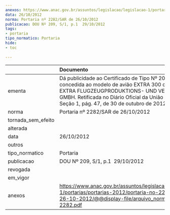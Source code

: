 ```yaml
---
anexos: https://www.anac.gov.br/assuntos/legislacao/legislacao-1/portarias/portarias-2012/portaria-no-2282-sar-de-26-10-2012/@@display-file/arquivo_norma/PA2012-2282.pdf
data: 26/10/2012
norma: Portaria nº 2282/SAR de 26/10/2012
publicacao: DOU Nº 209, S/1, p.1  29/10/2012
tags:
- portaria
tipo_normatico: Portaria
hide: 
- toc 
 
---
```


|                    | Documento                                                                                                                                                                                                                                       |
|:-------------------|:------------------------------------------------------------------------------------------------------------------------------------------------------------------------------------------------------------------------------------------------|
| ementa             | Dá publicidade ao Certificado de Tipo Nº 2012T14, concedida ao modelo de avião EXTRA 300 do fabricante EXTRA FLUGZEUGPRODUKTIONS- UND VERTRIEBS GMBH. Retificada no Diário Oficial da União Nº 210, Seção 1, pág. 47, de 30 de outubro de 2012. |
| norma              | Portaria nº 2282/SAR de 26/10/2012                                                                                                                                                                                                              |
| tornada_sem_efeito |                                                                                                                                                                                                                                                 |
| alterada           |                                                                                                                                                                                                                                                 |
| data               | 26/10/2012                                                                                                                                                                                                                                      |
| outros             |                                                                                                                                                                                                                                                 |
| tipo_normatico     | Portaria                                                                                                                                                                                                                                        |
| publicacao         | DOU Nº 209, S/1, p.1  29/10/2012                                                                                                                                                                                                                |
| revogada           |                                                                                                                                                                                                                                                 |
| em_vigor           |                                                                                                                                                                                                                                                 |
| anexos             | https://www.anac.gov.br/assuntos/legislacao/legislacao-1/portarias/portarias-2012/portaria-no-2282-sar-de-26-10-2012/@@display-file/arquivo_norma/PA2012-2282.pdf                                                                               |